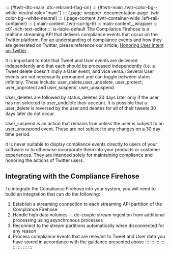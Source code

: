 ::: {#twtr-dtc-main .dtc-rebrand-flag-on}
::: {#twtr-main .twtr-color-bg--white-neutral role="main"}
::: {.page-wrapper .documentation-page .twtr-color-bg--white-neutral}
::: {.page-content .twtr-container-wide .left-rail-container}
::: {.main-content .twtr-col-lg-6}
::: main-content__wrapper
::: c01-rich-text-editor
::: is-table-default
The Compliance Firehose is a realtime streaming API that delivers
compliance events that occur on the Twitter platform. For an
understanding of compliance events and how they are generated on
Twitter, please reference our article, [Honoring User Intent on
Twitter](/en/docs/basics/honoring-user-intent-on-twitter.html) .

It is important to note that Tweet and User events are delivered
independently and that each should be processed independently (i.e. a
Tweet delete doesn't imply a User event, and vice versa.) Several User
events are not necessarily permanent and can toggle between states
infinitely. These include: user_delete,user_undelete, user_protect,
user_unprotect and user_suspend, user_unsuspend.

User_deletes are followed by status_deletes 30 days later only if the
user has not selected to user_undelete their account. It is possible
that a user_delete is reversed by the user and deletes for all of their
tweets 30 days later do not occur.

User_suspend is an action that remains true unless the user is subject
to an user_unsuspend event. These are not subject to any changes on a 30
day time period.

It is never suitable to display compliance events directly to users of
your software or to otherwise incorporate them into your products or
customer experiences. They are intended solely for maintaining
compliance and honoring the actions of Twitter users.

## Integrating with the Compliance Firehose 

To integrate the Compliance Firehose into your system, you will need to
build an integration that can do the following:

1.  Establish a streaming connection to each streaming API partition of
    the Compliance Firehose
2.  Handle high data volumes -- de-couple stream ingestion from
    additional processing using asynchronous processes
3.  Reconnect to the stream partitions automatically when disconnected
    for any reason
4.  Process compliance events that are relevant to Tweet and User data
    you have stored in accordance with the guidance presented above
:::
:::
:::
:::
:::
:::
:::
:::
